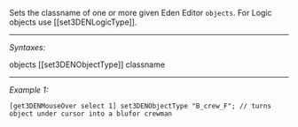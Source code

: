 Sets the classname of one or more given Eden Editor `objects`. For Logic objects use [[set3DENLogicType]].


---
*Syntaxes:*

objects [[set3DENObjectType]] classname

---
*Example 1:*

```sqf
[get3DENMouseOver select 1] set3DENObjectType "B_crew_F"; // turns object under cursor into a blufor crewman
```